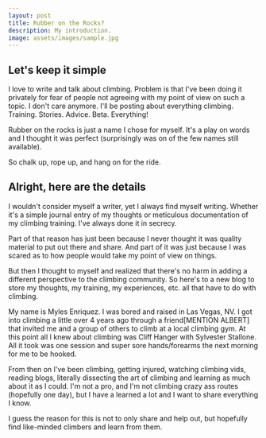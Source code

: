 ```yaml
---
layout: post
title: Rubber on the Rocks?
description: My introduction.
image: assets/images/sample.jpg
---
```


## Let's keep it simple

I love to write and talk about climbing. Problem is that I've been doing it privately for fear of people not agreeing with my point of view on such a topic. I don't care anymore. I'll be posting about everything climbing. Training. Stories. Advice. Beta. Everything!

Rubber on the rocks is just a name I chose for myself. It's a play on words and I thought it was perfect (surprisingly was on of the few names still available).

So chalk up, rope up, and hang on for the ride.

## Alright, here are the details

I wouldn't consider myself a writer, yet I always find myself writing. Whether it's a simple journal entry of my thoughts or meticulous documentation of my climbing training. I've always done it in secrecy.

Part of that reason has just been because I never thought it was quality material to put out there and share. And part of it was just because I was scared as to how people would take my point of view on things.

But then I thought to myself and realized that there's no harm in adding a different perspective to the climbing community. So here's to a new blog to store my thoughts, my training, my experiences, etc. all that have to do with climbing.

My name is Myles Enriquez. I was bored and raised in Las Vegas, NV. I got into climbing a little over 4 years ago through a friend[MENTION ALBERT] that invited me and a group of others to climb at a local climbing gym. At this point all I knew about climbing was Cliff Hanger with Sylvester Stallone. All it took was one session and super sore hands/forearms the next morning for me to be hooked.

From then on I've been climbing, getting injured, watching climbing vids, reading blogs, literally dissecting the art of climbing and learning as much about it as I could. I'm not a pro, and I'm not climbing crazy ass routes (hopefully one day), but I have a learned a lot and I want to share everything I know.

I guess the reason for this is not to only share and help out, but hopefully find like-minded climbers and learn from them.
